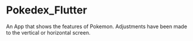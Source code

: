 # Pokedex_Flutter
An App that shows the features of Pokemon. Adjustments have been made to the vertical or horizontal screen.

